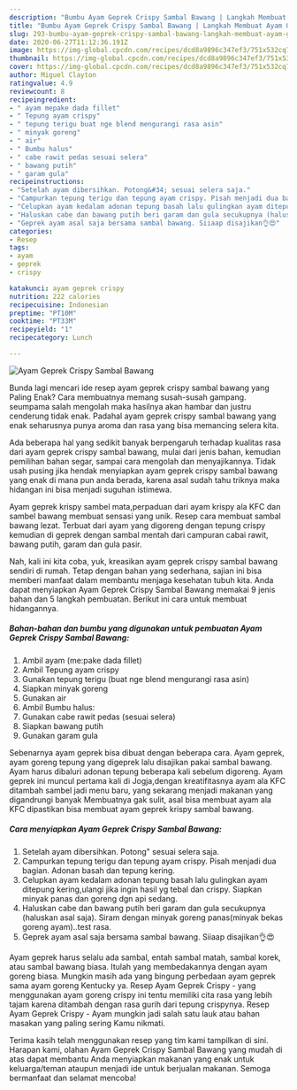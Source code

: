 ```yaml
---
description: "Bumbu Ayam Geprek Crispy Sambal Bawang | Langkah Membuat Ayam Geprek Crispy Sambal Bawang Yang Mudah Dan Praktis"
title: "Bumbu Ayam Geprek Crispy Sambal Bawang | Langkah Membuat Ayam Geprek Crispy Sambal Bawang Yang Mudah Dan Praktis"
slug: 293-bumbu-ayam-geprek-crispy-sambal-bawang-langkah-membuat-ayam-geprek-crispy-sambal-bawang-yang-mudah-dan-praktis
date: 2020-06-27T11:12:36.191Z
image: https://img-global.cpcdn.com/recipes/dcd8a9896c347ef3/751x532cq70/ayam-geprek-crispy-sambal-bawang-foto-resep-utama.jpg
thumbnail: https://img-global.cpcdn.com/recipes/dcd8a9896c347ef3/751x532cq70/ayam-geprek-crispy-sambal-bawang-foto-resep-utama.jpg
cover: https://img-global.cpcdn.com/recipes/dcd8a9896c347ef3/751x532cq70/ayam-geprek-crispy-sambal-bawang-foto-resep-utama.jpg
author: Miguel Clayton
ratingvalue: 4.9
reviewcount: 8
recipeingredient:
- " ayam mepake dada fillet"
- " Tepung ayam crispy"
- " tepung terigu buat nge blend mengurangi rasa asin"
- " minyak goreng"
- " air"
- " Bumbu halus"
- " cabe rawit pedas sesuai selera"
- " bawang putih"
- " garam gula"
recipeinstructions:
- "Setelah ayam dibersihkan. Potong&#34; sesuai selera saja."
- "Campurkan tepung terigu dan tepung ayam crispy. Pisah menjadi dua bagian. Adonan basah dan tepung kering."
- "Celupkan ayam kedalam adonan tepung basah lalu gulingkan ayam ditepung kering,ulangi jika ingin hasil yg tebal dan crispy. Siapkan minyak panas dan goreng dgn api sedang."
- "Haluskan cabe dan bawang putih beri garam dan gula secukupnya (haluskan asal saja). Siram dengan minyak goreng panas(minyak bekas goreng ayam)..test rasa."
- "Geprek ayam asal saja bersama sambal bawang. Siiaap disajikan👌😍"
categories:
- Resep
tags:
- ayam
- geprek
- crispy

katakunci: ayam geprek crispy 
nutrition: 222 calories
recipecuisine: Indonesian
preptime: "PT10M"
cooktime: "PT33M"
recipeyield: "1"
recipecategory: Lunch

---
```



![Ayam Geprek Crispy Sambal Bawang](https://img-global.cpcdn.com/recipes/dcd8a9896c347ef3/751x532cq70/ayam-geprek-crispy-sambal-bawang-foto-resep-utama.jpg)

Bunda lagi mencari ide resep ayam geprek crispy sambal bawang yang Paling Enak? Cara membuatnya memang susah-susah gampang. seumpama salah mengolah maka hasilnya akan hambar dan justru cenderung tidak enak. Padahal ayam geprek crispy sambal bawang yang enak seharusnya punya aroma dan rasa yang bisa memancing selera kita.

Ada beberapa hal yang sedikit banyak berpengaruh terhadap kualitas rasa dari ayam geprek crispy sambal bawang, mulai dari jenis bahan, kemudian pemilihan bahan segar, sampai cara mengolah dan menyajikannya. Tidak usah pusing jika hendak menyiapkan ayam geprek crispy sambal bawang yang enak di mana pun anda berada, karena asal sudah tahu triknya maka hidangan ini bisa menjadi suguhan istimewa.

Ayam geprek krispy sambel mata,perpaduan dari ayam krispy ala KFC dan sambel bawang membuat sensasi yang unik. Resep cara membuat sambal bawang lezat. Terbuat dari ayam yang digoreng dengan tepung crispy kemudian di geprek dengan sambal mentah dari campuran cabai rawit, bawang putih, garam dan gula pasir.


Nah, kali ini kita coba, yuk, kreasikan ayam geprek crispy sambal bawang sendiri di rumah. Tetap dengan bahan yang sederhana, sajian ini bisa memberi manfaat dalam membantu menjaga kesehatan tubuh kita. Anda dapat menyiapkan Ayam Geprek Crispy Sambal Bawang memakai 9 jenis bahan dan 5 langkah pembuatan. Berikut ini cara untuk membuat hidangannya.

<!--inarticleads1-->

##### Bahan-bahan dan bumbu yang digunakan untuk pembuatan Ayam Geprek Crispy Sambal Bawang:

1. Ambil  ayam (me:pake dada fillet)
1. Ambil  Tepung ayam crispy
1. Gunakan  tepung terigu (buat nge blend mengurangi rasa asin)
1. Siapkan  minyak goreng
1. Gunakan  air
1. Ambil  Bumbu halus:
1. Gunakan  cabe rawit pedas (sesuai selera)
1. Siapkan  bawang putih
1. Gunakan  garam gula


Sebenarnya ayam geprek bisa dibuat dengan beberapa cara. Ayam geprek, ayam goreng tepung yang digeprek lalu disajikan pakai sambal bawang. Ayam harus dibaluri adonan tepung beberapa kali sebelum digoreng. Ayam geprek ini muncul pertama kali di Jogja,dengan kreatifitasnya ayam ala KFC ditambah sambel jadi menu baru, yang sekarang menjadi makanan yang digandrungi banyak Membuatnya gak sulit, asal bisa membuat ayam ala KFC dipastikan bisa membuat ayam geprek krispy sambal bawang. 

<!--inarticleads2-->

##### Cara menyiapkan Ayam Geprek Crispy Sambal Bawang:

1. Setelah ayam dibersihkan. Potong&#34; sesuai selera saja.
1. Campurkan tepung terigu dan tepung ayam crispy. Pisah menjadi dua bagian. Adonan basah dan tepung kering.
1. Celupkan ayam kedalam adonan tepung basah lalu gulingkan ayam ditepung kering,ulangi jika ingin hasil yg tebal dan crispy. Siapkan minyak panas dan goreng dgn api sedang.
1. Haluskan cabe dan bawang putih beri garam dan gula secukupnya (haluskan asal saja). Siram dengan minyak goreng panas(minyak bekas goreng ayam)..test rasa.
1. Geprek ayam asal saja bersama sambal bawang. Siiaap disajikan👌😍


Ayam geprek harus selalu ada sambal, entah sambal matah, sambal korek, atau sambal bawang biasa. Itulah yang membedakannya dengan ayam goreng biasa. Mungkin masih ada yang bingung perbedaan ayam geprek sama ayam goreng Kentucky ya. Resep Ayam Geprek Crispy - yang menggunakan ayam goreng crispy ini tentu memiliki cita rasa yang lebih tajam karena ditambah dengan rasa gurih dari tepung crispynya. Resep Ayam Geprek Crispy - Ayam mungkin jadi salah satu lauk atau bahan masakan yang paling sering Kamu nikmati. 

Terima kasih telah menggunakan resep yang tim kami tampilkan di sini. Harapan kami, olahan Ayam Geprek Crispy Sambal Bawang yang mudah di atas dapat membantu Anda menyiapkan makanan yang enak untuk keluarga/teman ataupun menjadi ide untuk berjualan makanan. Semoga bermanfaat dan selamat mencoba!
